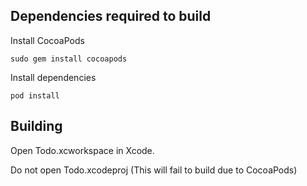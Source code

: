 ## Dependencies required to build
Install CocoaPods

```
sudo gem install cocoapods
```

Install dependencies

```
pod install
```

## Building

Open Todo.xcworkspace in Xcode. 

Do not open Todo.xcodeproj (This will fail to build due to CocoaPods)
